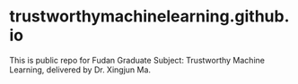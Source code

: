 # trustworthymachinelearning.github.io

This is public repo for Fudan Graduate Subject: Trustworthy Machine Learning, delivered by Dr. Xingjun Ma.
